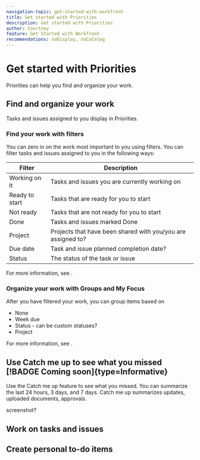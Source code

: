 ```yaml
---
navigation-topic: get-started-with-workfront
title: Get started with Priorities
description: Get started with Priorities
author: Courtney
feature: Get Started with Workfront
recommendations: noDisplay, noCatalog
---
```


# Get started with Priorities

Priorities can help you find and organize your work. 

## Find and organize your work

Tasks and issues assigned to you display in Priorities. 

### Find your work with filters

You can zero in on the work most important to you using filters. You can filter tasks and issues assigned to you in the following ways:

| Filter         | Description       |
|----------------|-------------------|
| Working on it  | Tasks and issues you are currently working on                  |
| Ready to start | Tasks that are ready for you to start                  |
| Not ready      | Tasks that are not ready for you to start                  |
| Done           | Tasks and issues marked Done                  |
| Project        | Projects that have been shared with you/you are assigned to?                  |
| Due date       | Task and issue planned completion date?                  |
| Status         | The status of the task or issue |     

For more information, see []().

### Organize your work with Groups and My Focus

After you have filtered your work, you can group items based on

* None
* Week due
* Status - can be custom statuses?
* Project

For more information, see []().

## Use Catch me up to see what you missed [!BADGE Coming soon]{type=Informative}

Use the Catch me up feature to see what you missed. You can summarize the last 24 hours, 3 days, and 7 days. Catch me up summarizes updates, uploaded documents, approvals. 

screenshot?

## Work on tasks and issues

## Create personal to-do items